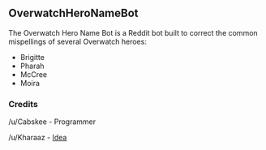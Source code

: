 ## OverwatchHeroNameBot

The Overwatch Hero Name Bot is a Reddit bot built to correct the common mispellings of several Overwatch heroes:
- Brigitte
- Pharah
- McCree
- Moira

### Credits

/u/Cabskee - Programmer

/u/Kharaaz - [Idea](https://www.reddit.com/r/Competitiveoverwatch/comments/8fcltn/can_we_expect_changes_for_competitive_season_10/dy2esvn/?context=3)
